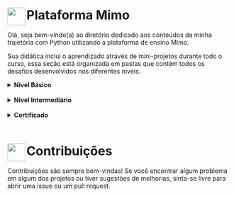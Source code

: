 # <img align="left" width=40 src="https://upload.wikimedia.org/wikipedia/commons/b/be/Mimo_Logo.png"> Plataforma Mimo

Olá, seja bem-vindo(a) ao diretório dedicado aos conteúdos da minha trajetória com Python utilizando a plataforma de ensino Mimo.

Sua didática inclui o aprendizado através de mini-projetos durante todo o curso, essa seção está organizada em pastas que contém todos os desafios desenvolvidos nos diferentes níveis.


<details>
  <summary><b>Nível Básico</b></summary>
  <br>Aqui você encontrará os projetos de nível básico desenvolvidos com a linguagem de programação Python. Para visualizar os notebooks, basta clicar no título que faz referência ao assunto estudado e acompanhar o código:<br><br>
  
  * [Declarando variáveis](https://github.com/lucasferreira-lf00/Python/blob/main/Mimo/01_pythonBasico/01_declarandoVariaveis.ipynb): aprendi como declarar variáveis e usá-las para armazenar diferentes dados. Os projetos incluem um **conversor de quilômetro**, um **interruptor de luz inteligente** e um **rastreador de vendas**;
  * [Comparações](https://github.com/lucasferreira-lf00/Python/blob/main/Mimo/01_pythonBasico/02_comparacoes.ipynb): utilizando operadores de comparação para analisar diferentes tipos de dados. Os projetos incluem um **medidor de frequência cardíaca**, **insights de dados de pesquisa** e **comparação de entradas**;
  * [Condicionais](https://github.com/lucasferreira-lf00/Python/blob/main/Mimo/01_pythonBasico/03_declaracoesCondicionais.ipynb): usando condicionais para criar lógicas de decisão no meu código. Desenvolvi os projetos de **banco de dados de usuários**, **identificando valores discrepantes** e **calculador de tarifas de corrida**;
  * [Loops](https://github.com/lucasferreira-lf00/Python/blob/main/Mimo/01_pythonBasico/04_loop.ipynb): aprendendo a usar loops para controlar a execução de fluxos de trabalho várias vezes. Desenvolvi os projetos de **gerador de cupons**, **calculadora de custos de envio** e **calculadora de juros compostos**;
  * [Listas](https://github.com/lucasferreira-lf00/Python/blob/main/Mimo/01_pythonBasico/05_listas.ipynb): declarando e manipulando listas para desenvolvimento dos projetos de **monitor de valores de ações**, **maior pontuação** e **monitor umidade**;
  * [Manipulação de strings](https://github.com/lucasferreira-lf00/Python/blob/main/Mimo/01_pythonBasico/06_manipulacaoStrings.ipynb): manipulando strings para desenvolvimento dos projetos de **calculadora de gorjetas**, **dados de jogo** e **transformador de DNA em RNA**.

</details><br>

<details>
  <summary><b>Nível Intermediário</b></summary>
  <br>Aqui você encontrará os projetos de nível intermediário desenvolvidos com a linguagem de programação Python. Para visualizar os notebooks, basta clicar no título que faz referência ao assunto estudado e acompanhar o código:<br>

  * [Funções](https://github.com/lucasferreira-lf00/Python/blob/main/Mimo/02_pythonIntermediario/01_funcoes.ipynb): declarando funções para criar os projetos de **calculadora simples**, **verificador de amigos comuns** e um **codificador morse**;
  * [Manipulando listas](https://github.com/lucasferreira-lf00/Python/blob/main/Mimo/02_pythonIntermediario/02_manipulacaoListas.ipynb): controlando fluxos e manipulando listas para elaborar um **marcador de teste em tempo real**, **priorizador de tarefas** e um **sistema para monitorar frequência cardíaca**;
  * [Classes](https://github.com/lucasferreira-lf00/Python/blob/main/Mimo/02_pythonIntermediario/03_classes.ipynb): criando objetos com atributos e métodos utilizando classes para construir descrições de **dados de um livro**, **lista de filme** e um **criador de personagens**;
  * [Programação Orientada a Objeto](https://github.com/lucasferreira-lf00/Python/blob/main/Mimo/02_pythonIntermediario/04_POO.ipynb): projetos desenvolvidos utilizando os conceitos de Programação Orientada a Objetos (POO): **máquina de venda virtual**, **calculadora de perímetro** e um **banco de dados de funcionários**.


</details><br>

<details>
    <summary><b>Certificado</b></summary>
    <img align="center" src="https://i.postimg.cc/nLjpkjhN/certificado-Python.jpg">
</details><br>

# <img align="left" width=40 src="https://i.postimg.cc/9XGKGFSN/contribution-icon-17-removebg-preview.png"> Contribuições

Contribuições são sempre bem-vindas! Se você encontrar algum problema em algum dos projetos ou tiver sugestões de melhorias, sinta-se livre para abrir uma issue ou um pull request.
